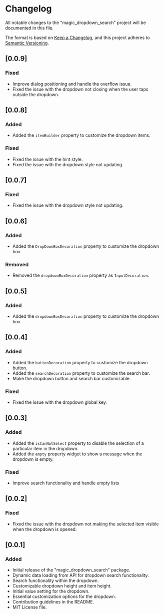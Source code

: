 # Changelog

All notable changes to the "magic_dropdown_search" project will be documented in this file.

The format is based on [Keep a Changelog](https://keepachangelog.com/en/1.0.0/),
and this project adheres to [Semantic Versioning](https://semver.org/spec/v2.0.0.html).


## [0.0.9] 

### Fixed
- Improve dialog positioning and handle the overflow issue.
- Fixed the issue with the dropdown not closing when the user taps outside the dropdown.


## [0.0.8] 

### Added
- Added the `itemBuilder` property to customize the dropdown items.

### Fixed
- Fixed the issue with the hint style.
- Fixed the issue with the dropdown style not updating.


## [0.0.7] 

### Fixed
- Fixed the issue with the dropdown style not updating.

## [0.0.6] 

### Added
- Added the `DropDownBoxDecoration` property to customize the dropdown box.

### Removed
- Removed the `dropdownBoxDecoration` property as `InputDecoration`.

## [0.0.5] 

### Added
- Added the `dropdownBoxDecoration` property to customize the dropdown box.


## [0.0.4]

### Added
- Added the `buttonDecoration` property to customize the dropdown button.
- Added the `searchDecoration` property to customize the search bar.
- Make the dropdown button and search bar customizable.

### Fixed
- Fixed the issue with the dropdown global key.

## [0.0.3] 

### Added
- Added the `isCanNotSelect` property to disable the selection of a particular item in the dropdown.
- Added the `empty` property widget to show a message when the dropdown is empty.

### Fixed
- Improve search functionality and handle empty lists

## [0.0.2] 

### Fixed
- Fixed the issue with the dropdown not making the selected item visible when the dropdown is opened.

## [0.0.1] 

### Added
- Initial release of the "magic_dropdown_search" package.
- Dynamic data loading from API for dropdown search functionality.
- Search functionality within the dropdown.
- Customizable dropdown height and item height.
- Initial value setting for the dropdown.
- Essential customization options for the dropdown.
- Contribution guidelines in the README.
- MIT License file.